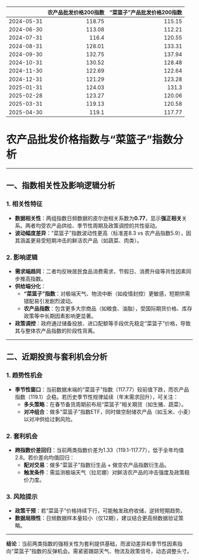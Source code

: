 |            |   农产品批发价格200指数 |   “菜篮子”产品批发价格200指数 |
|:-----------|------------------------:|------------------------------:|
| 2024-05-31 |                  118.75 |                        115.15 |
| 2024-06-30 |                  113.08 |                        112.21 |
| 2024-07-31 |                  116.4  |                        120.55 |
| 2024-08-31 |                  128.01 |                        133.31 |
| 2024-09-30 |                  132.75 |                        137.94 |
| 2024-10-31 |                  130.52 |                        128.48 |
| 2024-11-30 |                  122.69 |                        122.64 |
| 2024-12-31 |                  121.29 |                        123.28 |
| 2025-01-31 |                  124.03 |                        131.3  |
| 2025-02-28 |                  123.27 |                        120.06 |
| 2025-03-31 |                  119.13 |                        120.58 |
| 2025-04-30 |                  119.1  |                        117.77 |![图](MSCI_copper.png)



# 农产品批发价格指数与“菜篮子”指数分析

---

## 一、指数相关性及影响逻辑分析

### 1. **相关性特征**
- **数据相关性**：两组指数日频数据的皮尔逊相关系数为**0.77**，显示**强正相关**关系。两者均受农产品供给、季节性周期及政策调控的共性驱动。
- **波动幅度差异**：“菜篮子”指数波动性更高（标准差8.3 vs 农产品指数5.9），因其涵盖更易受短期冲击的鲜活农产品（如蔬菜、肉类）。

### 2. **影响逻辑**
- **需求端趋同**：二者均反映居民食品消费需求，节假日、消费升级等共性因素同步推高指数。
- **供给端分化**：
  - **“菜篮子”指数**：对极端天气、物流中断（如疫情封控）更敏感，短期供需错配易引发剧烈波动。
  - **农产品指数**：包含更多大宗商品（如粮食、油脂），受国际期货价格、库存政策等中长期因素影响更显著。
- **政策调控**：政府通过储备投放、进口配额等手段优先稳定“菜篮子”价格，导致其与整体农产品指数的阶段性背离。

---

## 二、近期投资与套利机会分析

### 1. **趋势性机会**
- **季节性窗口**：当前数据末端的“菜篮子”指数（117.77）较前值下跌，而农产品指数（119.1）企稳。若历史季节性规律延续（年末需求回升），可关注：
  - **多头策略**：在春节备货周期前布局“菜篮子”相关期货（如生猪、蔬菜）。
  - **对冲组合**：做多“菜篮子”指数ETF，同时做空耐储农产品（如玉米、小麦）以对冲供给过剩风险。

### 2. **套利机会**
- **跨指数价差回归**：当前两类指数价差为1.33（119.1-117.77），低于全年均值2.8。若价差向均值回归：
  - **配对交易**：做多“菜篮子”指数衍生品 + 做空农产品指数衍生品。
  - **触发条件**：需监测极端天气（拉尼娜）对鲜活农产品的冲击强度及政策稳价力度。

### 3. **风险提示**
- **政策干预**：若“菜篮子”价格持续下行，可能触发政府收储，逆转短期趋势。
- **数据局限性**：日频数据样本量较小（仅12期），建议结合更高频数据验证策略。

---

**结论**：当前两类指数的强相关性为套利提供基础，而波动差异和季节性因素指向“菜篮子”指数的反弹机会。需紧密跟踪天气、物流及政策信号，动态调整头寸。